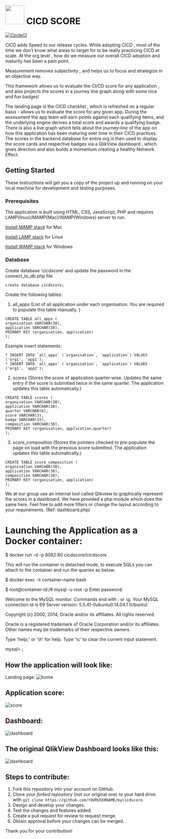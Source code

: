 # <img src="img/cicd_logo.jpg" height="60" width="60"/> CICD SCORE


 <a href="https://circleci.com/gh/intuit/CICDscore">
        <img
            src="https://img.shields.io/circleci/project/github/intuit/CICDscore/master.svg?style=flat-square&logo=circleci"
            alt="CircleCI"
        />
    </a>


CICD adds Speed to our release cycles. While adopting CICD , most of the time we don’t know what areas to target for to be really practicing CICD at scale.  At the org level , how do we measure our overall CICD adoption and  maturity has been a pain point.
  
Measurement removes subjectivity , and helps us to focus and strategize in an objective way. 
 
This framework allows us to evaluate the CI/CD score for any application , and also projects the scores in a journey line graph along with some nice and fun badges!
 
The landing page is the CICD  checklist , which is refreshed on a regular basis - allows us to evaluate the score for any given app. During the assessment the app team will  earn points against each qualifying items, and the underlying engine derives a total score and awards a qualifying badge.  There is also a live graph which tells about the journey-line of the app on how this application has been  maturing over time in their CICD practices.  The scores in the backend database for entire org  is then used to display the score cards and respective badges via a QlikView dashboard , which gives direction and also builds a momentum creating a healthy Network Effect.

## Getting Started

These instructions will get you a copy of the project up and running on your local machine for development and testing purposes. 

### Prerequisites

The application is built using HTML, CSS, JavaScript, PHP and requires LAMP(linux)/MAMP(Mac)/WAMP(Windows) server to run. 

[Install MAMP stack](https://www.mamp.info/en/) for Mac

[Install LAMP stack](http://www.ampps.com/LAMP) for Linux

[Install WAMP stack](http://www.ampps.com/WAMP) for Windows

### Database

Create database 'cicdscore' and update the password in the connect_to_db.php file

```
create database cicdscore;
```

Create the following tables:
1. all_apps (List of all application under each organisation. You are required to populate this table manually. )

```
CREATE TABLE all_apps (
organisation VARCHAR(30),
application VARCHAR(30),
PRIMARY KEY (organisation, application)
);
```
Example insert statements:
```
* INSERT INTO `all_apps` (`organisation`, `application`) VALUES ('org1', 'app1');
* INSERT INTO `all_apps` (`organisation`, `application`) VALUES ('org1', 'app2');

```
2. scores (Stores the score of application quarter-wise. Updates the same entry if the score is submitted twice in the same  quarter. The application updates this table automatically.)
```
CREATE TABLE scores (
organisation VARCHAR(30),
application VARCHAR(30),
quarter VARCHAR(6),
score VARCHAR(3),
badge VARCHAR(15),
composition VARCHAR(30),
PRIMARY KEY (organisation, application,quarter)
);
```
3. score_composition (Stores the pointers checked to pre-populate the page on load with the previous score submitted. The application updates this table automatically.)
```
CREATE TABLE score_composition (
organisation VARCHAR(30),
application VARCHAR(30),
composition VARCHAR(30),
PRIMARY KEY (organisation, application)
);
```

We at our group use an internal tool called Qlikview to graphically represent the scores in a dashboard. We have provided a php module which does the same here. Feel free to add more filters or change the layout according to your requirements. (Ref: dashboard.php)

# Launching the Application as a Docker container:

$ docker run -d -p 8082:80 cicdscore/cicdscore

This will run the container in detached mode, to execute SQLs you can attach to the container and run the queries as below:

$ docker exec -it container-name bash 

$ root@container-id:/# mysql -u root -p
Enter password: <default password is root>
  
Welcome to the MySQL monitor.  Commands end with ; or \g.
Your MySQL connection id is 69
Server version: 5.5.41-0ubuntu0.14.04.1 (Ubuntu)

Copyright (c) 2000, 2014, Oracle and/or its affiliates. All rights reserved.

Oracle is a registered trademark of Oracle Corporation and/or its
affiliates. Other names may be trademarks of their respective
owners.

Type 'help;' or '\h' for help. Type '\c' to clear the current input statement.

mysql> <queries here> ;


## How the application will look like:
Landing page:
![home](img/home_page_ex.png)

## Application score:
![score](img/app_page_ex.png)

## Dashboard:
![dashboard](img/dashboard_ex.png)

## The original QlikView Dashboard looks like this:
![dashboard](img/original_dashboard.png)

## Steps to contribute:

1. Fork this repository into your account on GitHub.
2. Clone *your forked repository* (not our original one) to your hard drive with `git clone https://github.com/YOURUSERNAME/mycicdscore`.
3. Design and develop your changes.
4. Test the changes and features added. 
5. Create a pull request for review to request merge.
6. Obtain approval before your changes can be merged.


Thank you for your contribution!
